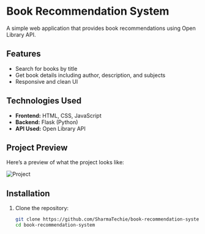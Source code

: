 # Book Recommendation System  

A simple web application that provides book recommendations using Open Library API.  

## Features  
- Search for books by title  
- Get book details including author, description, and subjects  
- Responsive and clean UI  

## Technologies Used  
- **Frontend:** HTML, CSS, JavaScript  
- **Backend:** Flask (Python)  
- **API Used:** Open Library API  

## Project Preview
Here’s a preview of what the project looks like:

![Project](assets/screenshot.jpg)

## Installation  

1. Clone the repository:  
   ```sh
   git clone https://github.com/SharmaTechie/book-recommendation-system.git
   cd book-recommendation-system
